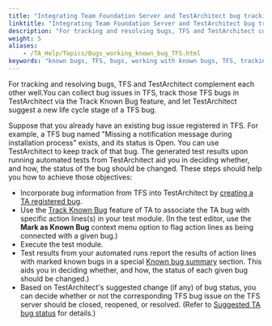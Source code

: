 ```yaml
--- 
title: "Integrating Team Foundation Server and TestArchitect bug tracking"
linktitle: "Integrating Team Foundation Server and TestArchitect bug tracking"
description: "For tracking and resolving bugs, TFS and TestArchitect complement each other well."
weight: 5
aliases: 
    - /TA_Help/Topics/Bugs_working_known_bug_TFS.html
keywords: "known bugs, TFS, bugs, working with known bugs, TFS, tracking known bugs, TFS, marking known bugs, TFS"
---
```


For tracking and resolving bugs, TFS and TestArchitect complement each other well.You can collect bug issues in TFS, track those TFS bugs in TestArchitect via the Track Known Bug feature, and let TestArchitect suggest a new life cycle stage of a TFS bug.

Suppose that you already have an existing bug issue registered in TFS. For example, a TFS bug named "Missing a notification message during installation process" exists, and its status is Open. You can use TestArchitect to keep track of that bug. The generated test results upon running automated tests from TestArchitect aid you in deciding whether, and how, the status of the bug should be changed. These steps should help you how to achieve those objectives:

-   Incorporate bug information from TFS into TestArchitect by [creating a TA registered bug](/user-guide/integration-with-third-party-tools/tfs-integration/tfs-bug-tracker/configuring-tfs-bug-tracker-integration/creating-registered-ta-bugs-with-tfs-bug-tracker#).
-   Use the [Track Known Bug](/user-guide/projects-and-project-items/project-items/testarchitect-bugs/working-with-known-bugs/tracking-known-bugs) feature of TA to associate the TA bug with specific action lines\(s\) in your test module. \(In the test editor, use the **Mark as Known Bug** context menu option to flag action lines as being connected with a given bug.\)
-   Execute the test module.
-   Test results from your automated runs report the results of action lines with marked known bugs in a special [Known bug summary](/user-guide/projects-and-project-items/project-items/testarchitect-bugs/working-with-known-bugs/reviewing-test-results-with-known-bugs#section_KBSum) section. This aids you in deciding whether, and how, the status of each given bug should be changed.\)
-   Based on TestArchitect's suggested change \(if any\) of bug status, you can decide whether or not the corresponding TFS bug issue on the TFS server should be closed, reopened, or resolved. \(Refer to [Suggested TA bug status](/user-guide/projects-and-project-items/project-items/testarchitect-bugs/working-with-known-bugs/reviewing-test-results-with-known-bugs#section_m3b_t2l_wn) for details.\)


